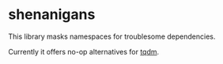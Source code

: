 # shenanigans

This library masks namespaces for troublesome dependencies.

Currently it offers no-op alternatives for [tqdm](https://github.com/tqdm/tqdm).
